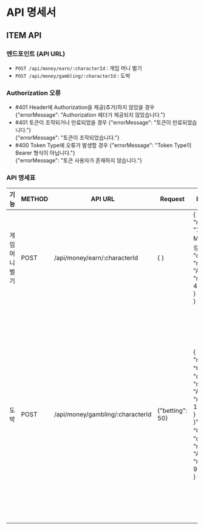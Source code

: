 # API 명세서

## ITEM API

### 엔드포인트 (API URL)
- `POST /api/money/earn/:characterId` : 게임 머니 벌기
- `POST /api/money/gambling/:characterId` : 도박

### Authorization 오류

- #401 Header에 Authorization을 제공(추가)하지 않았을 경우
{"errorMessage": "Authorization 헤더가 제공되지 않았습니다."}
- #401 토큰이 조작되거나 만료되었을 경우
{"errorMessage": "토큰이 만료되었습니다."}<br>
{"errorMessage": "토큰이 조작되었습니다."}
- #400 Token Type에 오류가 발생할 경우
{"errorMessage": "Token Type이 Bearer 형식이 아닙니다."}<br>
{"errorMessage": "토큰 사용자가 존재하지 않습니다."}

### API 명세표

| 기능    | METHOD   | API URL    |Request| Response| Response Error|
|---------------|---------------|---------------|---------------|---------------|---------------|
|게임 머니 벌기 | POST  | /api/money/earn/:characterId  | { }| {<br>"message": "100 Money 획득 성공!",<br>"data": {<br>"name": "A1",<br>"money": 4169<br>}<br>}| #403 로그인한 계정의 캐릭터가 아닐 경우<br>{ "errorMessage": "본 계정에서 해당 캐릭터를 찾을 수 없습니다." }<br><br>#Authorization 오류 참고|
|도박 | POST  | /api/money/gambling/:characterId  | {"betting": 50}| {<br>"message": "배팅 성공!",<br>"data": {<br>"name": "A1",<br>"money": 10100<br>}<br>}"message": "배팅 실패!",<br>"data": {<br>"name": "A1",<br>"money": 9950<br>}| #403 로그인한 계정의 캐릭터가 아닐 경우<br>{ "errorMessage": "본 계정에서 해당 캐릭터를 찾을 수 없습니다." }<br><br>#400 보유 금액이 적거나 형식이 맞지 않을 경우<br>{ "errorMessage": '배팅할 금액을 제대로 입력해주세요.' }<br>{ "errorMessage": '돈이 없습니다. 배팅에는 신중히 임해주세요!' }<br><br>#Authorization 오류 참고|
